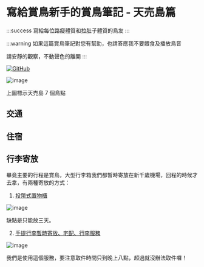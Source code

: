 # 寫給賞鳥新手的賞鳥筆記 - 天売島篇

:::success
寫給每位路癡體質和拉肚子體質的鳥友
:::

:::warning
如果這篇賞鳥筆記對您有幫助，也請答應我不要餵食及播放鳥音

請安靜的觀察，不動聲色的離開
:::

[![GitHub](https://img.shields.io/badge/GitHub-black?logo=github)](https://github.com/siansiansu/teuri-birding)

![image](https://github.com/siansiansu/teuri-birding/assets/33391637/ec2185c8-656a-421b-80cf-31ec2c78021e)

上圖標示天売島 7 個鳥點


## 交通


## 住宿


## 行李寄放

畢竟主要的行程是賞鳥，大型行李箱我們都暫時寄放在新千歲機場，回程的時候才去拿，有兩種寄放的方式：

1. [投幣式置物櫃](https://www.new-chitose-airport.jp/tw/service/baggage/locker/)

![image](https://github.com/siansiansu/tomakomai-birding/assets/33391637/e06dd8df-c9e3-4963-b689-f1be427d4c51)

缺點是只能放三天。

2. [手提行李暫時寄放、宅配、行李服務](https://www.new-chitose-airport.jp/tw/service/baggage/baggage_checkroom/)

![image](https://github.com/siansiansu/tomakomai-birding/assets/33391637/ff10f37d-e61d-4f9b-9b4c-9182f604b76d)

我們是使用這個服務，要注意取件時間只到晚上八點，超過就沒辦法取件囉！
